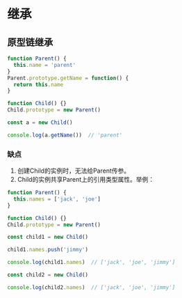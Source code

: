 # 继承

## 原型链继承

```javascript
function Parent() {
  this.name = 'parent'
}
Parent.prototype.getName = function() {
  return this.name
}

function Child() {}
Child.prototype = new Parent()

const a = new Child()

console.log(a.getName())  // 'parent'
```

### 缺点

1. 创建Child的实例时，无法给Parent传参。
2. Child的实例共享Parent上的引用类型属性。举例：

```javascript
function Parent() {
  this.names = ['jack', 'joe']
}

function Child() {}
Child.prototype = new Parent()

const child1 = new Child()

child1.names.push('jimmy')

console.log(child1.names)  // ['jack', 'joe', 'jimmy']

const child2 = new Child()

console.log(child2.names)  // ['jack', 'joe', 'jimmy']
```
